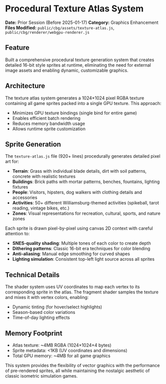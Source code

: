 # Procedural Texture Atlas System

**Date:** Prior Session (Before 2025-01-17)
**Category:** Graphics Enhancement
**Files Modified:** `public/cbg/assets/texture-atlas.js`, `public/cbg/renderer/webgpu-renderer.js`

## Feature
Built a comprehensive procedural texture generation system that creates detailed 16-bit style sprites at runtime, eliminating the need for external image assets and enabling dynamic, customizable graphics.

## Architecture
The texture atlas system generates a 1024×1024 pixel RGBA texture containing all game sprites packed into a single GPU texture. This approach:
- Minimizes GPU texture bindings (single bind for entire game)
- Enables efficient batch rendering
- Reduces memory bandwidth usage
- Allows runtime sprite customization

## Sprite Generation
The `texture-atlas.js` file (920+ lines) procedurally generates detailed pixel art for:
- **Terrain**: Grass with individual blade details, dirt with soil patterns, concrete with realistic textures
- **Buildings**: Brick paths with mortar patterns, benches, fountains, lighting fixtures
- **People**: Visitors, hipsters, dog walkers with clothing details and accessories
- **Activities**: 50+ different Williamsburg-themed activities (spikeball, tarot reading, vintage bikes, etc.)
- **Zones**: Visual representations for recreation, cultural, sports, and nature zones

Each sprite is drawn pixel-by-pixel using canvas 2D context with careful attention to:
- **SNES-quality shading**: Multiple tones of each color to create depth
- **Dithering patterns**: Classic 16-bit era techniques for color blending
- **Anti-aliasing**: Manual edge smoothing for curved shapes
- **Lighting simulation**: Consistent top-left light source across all sprites

## Technical Details
The shader system uses UV coordinates to map each vertex to its corresponding sprite in the atlas. The fragment shader samples the texture and mixes it with vertex colors, enabling:
- Dynamic tinting (for hover/select highlights)
- Season-based color variations
- Time-of-day lighting effects

## Memory Footprint
- Atlas texture: ~4MB RGBA (1024×1024×4 bytes)
- Sprite metadata: <1KB (UV coordinates and dimensions)
- Total GPU memory: ~4MB for all game graphics

This system provides the flexibility of vector graphics with the performance of pre-rendered sprites, all while maintaining the nostalgic aesthetic of classic isometric simulation games.
